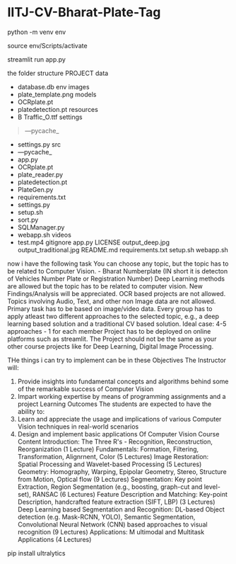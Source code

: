# IITJ-CV-Bharat-Plate-Tag
python -m venv env

source env/Scripts/activate

streamlit run app.py




the folder structure
PROJECT
data
- database.db
env
images
- plate_template.png
models
- OCRplate.pt
- platedetection.pt
resources
- B Traffic_O.ttf
settings
> —pycache_
- settings.py
src
- —pycache_
- app.py
- OCRplate.pt
- plate_reader.py
- platedetection.pt
- PlateGen.py
- requirements.txt
- settings.py
- setup.sh
- sort.py
- SQLManager.py
- webapp.sh
videos
- test.mp4
gitignore
app.py
LICENSE
output_deep.jpg
output_traditional.jpg
README.md
requirements.txt
setup.sh
webapp.sh


now i have the following task 
You can choose any topic, but the topic has to be related to Computer Vision. - Bharat Numberplate (IN short it is detecton of Vehicles Number Plate  or Registration Number)
Deep Learning methods are allowed but the topic has to be related to computer vision.
New Findings/Analysis will be appreciated.
OCR based projects are not allowed.
Topics involving Audio, Text, and other non Image data are not allowed. Primary task has to be based on image/video data.
Every group has to apply atleast two different approaches to the selected topic, e.g., a deep learning based solution and a traditional CV based solution.
Ideal case: 4-5 approaches - 1 for each member
Project has to be deployed on online platforms such as streamlit.
The Project should not be the same as your other course projects like for Deep Learning, Digital Image Processing.


THe things i can try to implement can be in these 
Objectives
The Instructor will:
1. Provide insights into fundamental concepts and algorithms behind some of
the remarkable success of Computer Vision
2. Impart working expertise by means of programming assignments and a project
Learning Outcomes
The students are expected to have the ability to:
1. Learn and appreciate the usage and implications of various Computer Vision techniques
in real-world scenarios
2. Design and implement basic applications Of Computer Vision
Course Content
Introduction: The Three R's - Recognition, Reconstruction, Reorganization (1 Lecture)
Fundamentals: Formation, Filtering, Transformation, Alignrnent, Color (5 Lectures)
Image Restoration: Spatial Processing and Wavelet-based Processing (5 Lectures)
Geometry: Homography, Warping, Epipolar Geometry, Stereo, Structure from Motion, Optical flow (9
Lectures)
Segmentation: Key point Extraction, Region Segmentation (e.g., boosting, graph-cut and level-set),
RANSAC (6 Lectures)
Feature Description and Matching: Key-point Description, handcrafted feature extraction (SIFT, LBP)
(3 Lectures)
Deep Learning based Segmentation and Recognition: DL-based Object detection (e.g. Mask-RCNN,
YOLO), Semantic Segmentation, Convolutional Neural Network (CNN) based approaches to visual
recognition (9 Lectures)
Applications: M ultimodal and Multitask Applications (4 Lectures)


pip install ultralytics